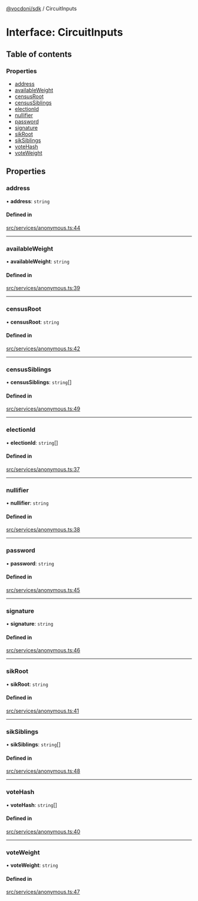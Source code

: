 [@vocdoni/sdk](/sdk) / CircuitInputs

# Interface: CircuitInputs

## Table of contents

### Properties

- [address](CircuitInputs#address)
- [availableWeight](CircuitInputs#availableweight)
- [censusRoot](CircuitInputs#censusroot)
- [censusSiblings](CircuitInputs#censussiblings)
- [electionId](CircuitInputs#electionid)
- [nullifier](CircuitInputs#nullifier)
- [password](CircuitInputs#password)
- [signature](CircuitInputs#signature)
- [sikRoot](CircuitInputs#sikroot)
- [sikSiblings](CircuitInputs#siksiblings)
- [voteHash](CircuitInputs#votehash)
- [voteWeight](CircuitInputs#voteweight)

## Properties

### address

• **address**: `string`

#### Defined in

[src/services/anonymous.ts:44](https://github.com/vocdoni/vocdoni-sdk/blob/179c92b4cecfec787d968dc02b519f64ee15c5d3/src/services/anonymous.ts#L44)

___

### availableWeight

• **availableWeight**: `string`

#### Defined in

[src/services/anonymous.ts:39](https://github.com/vocdoni/vocdoni-sdk/blob/179c92b4cecfec787d968dc02b519f64ee15c5d3/src/services/anonymous.ts#L39)

___

### censusRoot

• **censusRoot**: `string`

#### Defined in

[src/services/anonymous.ts:42](https://github.com/vocdoni/vocdoni-sdk/blob/179c92b4cecfec787d968dc02b519f64ee15c5d3/src/services/anonymous.ts#L42)

___

### censusSiblings

• **censusSiblings**: `string`[]

#### Defined in

[src/services/anonymous.ts:49](https://github.com/vocdoni/vocdoni-sdk/blob/179c92b4cecfec787d968dc02b519f64ee15c5d3/src/services/anonymous.ts#L49)

___

### electionId

• **electionId**: `string`[]

#### Defined in

[src/services/anonymous.ts:37](https://github.com/vocdoni/vocdoni-sdk/blob/179c92b4cecfec787d968dc02b519f64ee15c5d3/src/services/anonymous.ts#L37)

___

### nullifier

• **nullifier**: `string`

#### Defined in

[src/services/anonymous.ts:38](https://github.com/vocdoni/vocdoni-sdk/blob/179c92b4cecfec787d968dc02b519f64ee15c5d3/src/services/anonymous.ts#L38)

___

### password

• **password**: `string`

#### Defined in

[src/services/anonymous.ts:45](https://github.com/vocdoni/vocdoni-sdk/blob/179c92b4cecfec787d968dc02b519f64ee15c5d3/src/services/anonymous.ts#L45)

___

### signature

• **signature**: `string`

#### Defined in

[src/services/anonymous.ts:46](https://github.com/vocdoni/vocdoni-sdk/blob/179c92b4cecfec787d968dc02b519f64ee15c5d3/src/services/anonymous.ts#L46)

___

### sikRoot

• **sikRoot**: `string`

#### Defined in

[src/services/anonymous.ts:41](https://github.com/vocdoni/vocdoni-sdk/blob/179c92b4cecfec787d968dc02b519f64ee15c5d3/src/services/anonymous.ts#L41)

___

### sikSiblings

• **sikSiblings**: `string`[]

#### Defined in

[src/services/anonymous.ts:48](https://github.com/vocdoni/vocdoni-sdk/blob/179c92b4cecfec787d968dc02b519f64ee15c5d3/src/services/anonymous.ts#L48)

___

### voteHash

• **voteHash**: `string`[]

#### Defined in

[src/services/anonymous.ts:40](https://github.com/vocdoni/vocdoni-sdk/blob/179c92b4cecfec787d968dc02b519f64ee15c5d3/src/services/anonymous.ts#L40)

___

### voteWeight

• **voteWeight**: `string`

#### Defined in

[src/services/anonymous.ts:47](https://github.com/vocdoni/vocdoni-sdk/blob/179c92b4cecfec787d968dc02b519f64ee15c5d3/src/services/anonymous.ts#L47)
